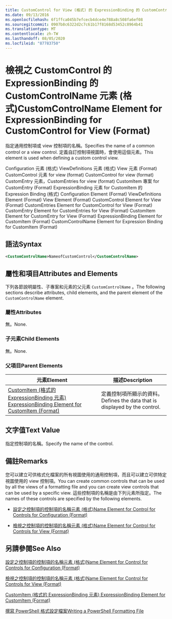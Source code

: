 ```yaml
---
title: CustomControl for View (格式) 的 ExpressionBinding 的 CustomControlName 元素 |Microsoft Docs
ms.date: 09/13/2016
ms.openlocfilehash: 6f1ffca045b7efcecb4dce4e788a8c508fa6ef08
ms.sourcegitcommit: 0907b8c6322d2c7c61b17f8168d53452c8964b41
ms.translationtype: MT
ms.contentlocale: zh-TW
ms.lasthandoff: 08/05/2020
ms.locfileid: "87783750"
---
```

# <a name="customcontrolname-element-for-expressionbinding-for-customcontrol-for-view-format"></a><span data-ttu-id="165d9-102">檢視之 CustomControl 的 ExpressionBinding 的 CustomControlName 元素 (格式)</span><span class="sxs-lookup"><span data-stu-id="165d9-102">CustomControlName Element for ExpressionBinding for CustomControl for View (Format)</span></span>

<span data-ttu-id="165d9-103">指定通用控制項或 view 控制項的名稱。</span><span class="sxs-lookup"><span data-stu-id="165d9-103">Specifies the name of a common control or a view control.</span></span> <span data-ttu-id="165d9-104">定義自訂控制項視圖時，會使用這個元素。</span><span class="sxs-lookup"><span data-stu-id="165d9-104">This element is used when defining a custom control view.</span></span>

<span data-ttu-id="165d9-105">Configuration 元素 (格式) ViewDefinitions 元素 (格式) View 元素 (Format) CustomControl 元素 for view (format) CustomControl for view (format) CustomEntry 元素，CustomEntries for view (format) CustomItem 專案 for CustomEntry (Format) ExpressionBinding 元素 for CustomItem 的 Expression Binding (格式) </span><span class="sxs-lookup"><span data-stu-id="165d9-105">Configuration Element (Format) ViewDefinitions Element (Format) View Element (Format) CustomControl Element for View (Format) CustomEntries Element for CustomControl for View (Format) CustomEntry Element for CustomEntries for View (Format) CustomItem Element for CustomEntry for View (Format) ExpressionBinding Element for CustomItem (Format) CustomControlName Element for Expression Binding for CustomItem (Format)</span></span>

## <a name="syntax"></a><span data-ttu-id="165d9-106">語法</span><span class="sxs-lookup"><span data-stu-id="165d9-106">Syntax</span></span>

```xml
<CustomControlName>NameofCustomControl</CustomControlName>
```

## <a name="attributes-and-elements"></a><span data-ttu-id="165d9-107">屬性和項目</span><span class="sxs-lookup"><span data-stu-id="165d9-107">Attributes and Elements</span></span>

<span data-ttu-id="165d9-108">下列各節說明屬性、子專案和元素的父元素 `CustomControlName` 。</span><span class="sxs-lookup"><span data-stu-id="165d9-108">The following sections describe attributes, child elements, and the parent element of the `CustomControlName` element.</span></span>

### <a name="attributes"></a><span data-ttu-id="165d9-109">屬性</span><span class="sxs-lookup"><span data-stu-id="165d9-109">Attributes</span></span>

<span data-ttu-id="165d9-110">無。</span><span class="sxs-lookup"><span data-stu-id="165d9-110">None.</span></span>

### <a name="child-elements"></a><span data-ttu-id="165d9-111">子元素</span><span class="sxs-lookup"><span data-stu-id="165d9-111">Child Elements</span></span>

<span data-ttu-id="165d9-112">無。</span><span class="sxs-lookup"><span data-stu-id="165d9-112">None.</span></span>

### <a name="parent-elements"></a><span data-ttu-id="165d9-113">父項目</span><span class="sxs-lookup"><span data-stu-id="165d9-113">Parent Elements</span></span>

|<span data-ttu-id="165d9-114">元素</span><span class="sxs-lookup"><span data-stu-id="165d9-114">Element</span></span>|<span data-ttu-id="165d9-115">描述</span><span class="sxs-lookup"><span data-stu-id="165d9-115">Description</span></span>|
|-------------|-----------------|
|[<span data-ttu-id="165d9-116">CustomItem (格式的 ExpressionBinding 元素) </span><span class="sxs-lookup"><span data-stu-id="165d9-116">ExpressionBinding Element for CustomItem (Format)</span></span>](./expressionbinding-element-for-customitem-for-controls-for-configuration-format.md)|<span data-ttu-id="165d9-117">定義控制項所顯示的資料。</span><span class="sxs-lookup"><span data-stu-id="165d9-117">Defines the data that is displayed by the control.</span></span>|

## <a name="text-value"></a><span data-ttu-id="165d9-118">文字值</span><span class="sxs-lookup"><span data-stu-id="165d9-118">Text Value</span></span>

<span data-ttu-id="165d9-119">指定控制項的名稱。</span><span class="sxs-lookup"><span data-stu-id="165d9-119">Specify the name of the control.</span></span>

## <a name="remarks"></a><span data-ttu-id="165d9-120">備註</span><span class="sxs-lookup"><span data-stu-id="165d9-120">Remarks</span></span>

<span data-ttu-id="165d9-121">您可以建立可供格式化檔案的所有視圖使用的通用控制項，而且可以建立可供特定視圖使用的 view 控制項。</span><span class="sxs-lookup"><span data-stu-id="165d9-121">You can create common controls that can be used by all the views of a formatting file and you can create view controls that can be used by a specific view.</span></span> <span data-ttu-id="165d9-122">這些控制項的名稱是由下列元素所指定。</span><span class="sxs-lookup"><span data-stu-id="165d9-122">The names of these controls are specified by the following elements.</span></span>

- [<span data-ttu-id="165d9-123">設定之控制項的控制項的名稱元素 (格式)</span><span class="sxs-lookup"><span data-stu-id="165d9-123">Name Element for Control for Controls for Configuration (Format)</span></span>](./name-element-for-control-for-controls-for-configuration-format.md)

- [<span data-ttu-id="165d9-124">檢視之控制項的控制項的名稱元素 (格式)</span><span class="sxs-lookup"><span data-stu-id="165d9-124">Name Element for Control for Controls for View (Format)</span></span>](./name-element-for-control-for-controls-for-view-format.md)

## <a name="see-also"></a><span data-ttu-id="165d9-125">另請參閱</span><span class="sxs-lookup"><span data-stu-id="165d9-125">See Also</span></span>

[<span data-ttu-id="165d9-126">設定之控制項的控制項的名稱元素 (格式)</span><span class="sxs-lookup"><span data-stu-id="165d9-126">Name Element for Control for Controls for Configuration (Format)</span></span>](./name-element-for-control-for-controls-for-configuration-format.md)

[<span data-ttu-id="165d9-127">檢視之控制項的控制項的名稱元素 (格式)</span><span class="sxs-lookup"><span data-stu-id="165d9-127">Name Element for Control for Controls for View (Format)</span></span>](./name-element-for-control-for-controls-for-view-format.md)

[<span data-ttu-id="165d9-128">CustomItem (格式的 ExpressionBinding 元素) </span><span class="sxs-lookup"><span data-stu-id="165d9-128">ExpressionBinding Element for CustomItem (Format)</span></span>](./expressionbinding-element-for-customitem-for-controls-for-configuration-format.md)

[<span data-ttu-id="165d9-129">撰寫 PowerShell 格式設定檔案</span><span class="sxs-lookup"><span data-stu-id="165d9-129">Writing a PowerShell Formatting File</span></span>](./writing-a-powershell-formatting-file.md)
